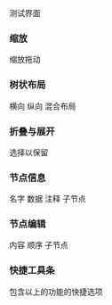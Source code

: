 测试界面

### 缩放

缩放拖动

### 树状布局

横向
纵向
混合布局

### 折叠与展开

选择以保留

### 节点信息

名字
数据
注释
子节点

### 节点编辑

内容
顺序
子节点


### 快捷工具条

包含以上的功能的快捷选项